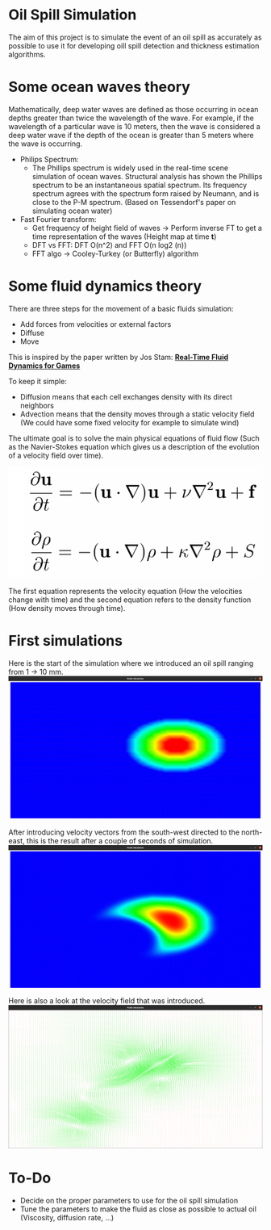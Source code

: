 # Oil Spill Simulation
The aim of this project is to simulate the event of an oil spill as accurately as possible to use it for developing oill spill detection and thickness estimation algorithms.

# Some ocean waves theory
Mathematically, deep water waves are defined as those occurring in ocean depths greater than twice the wavelength of the wave. For example, if the wavelength of a particular wave is 10 meters, then the wave is considered a deep water wave if the depth of the ocean is greater than 5 meters where the wave is occurring.

- Philips Spectrum:
    - The Phillips spectrum is widely used in the real-time scene simulation of ocean waves. Structural analysis has shown the Phillips spectrum to be an instantaneous spatial spectrum. Its frequency spectrum agrees with the spectrum form raised by Neumann, and is close to the P-M spectrum. (Based on Tessendorf's paper on simulating ocean water)
- Fast Fourier transform:
    - Get frequency of height field of waves → Perform inverse FT to get a time representation of the waves (Height map at time **t**)
    - DFT vs FFT: DFT O(n^2) and FFT O(n log2 (n))
    - FFT algo → Cooley-Turkey (or Butterfly) algorithm

# Some fluid dynamics theory

There are three steps for the movement of a basic fluids simulation:
* Add forces from velocities or external factors
* Diffuse
* Move

This is inspired by the paper written by Jos Stam: [**Real-Time Fluid Dynamics for Games**](https://damassets.autodesk.net/content/dam/autodesk/research/publications-assets/pdf/realtime-fluid-dynamics-for.pdf)

To keep it simple:
* Diffusion means that each cell exchanges density with its direct neighbors
* Advection means that the density moves through a static velocity field (We could have some fixed velocity for example to simulate wind)

The ultimate goal is to solve the main physical equations of fluid flow (Such as the Navier-Stokes equation which gives us 
a description of the evolution of a velocity field over time).

![NavierStokes](assets/Navier-Stokes_Equations.png)

The first equation represents the velocity equation (How the velocities change with time) and the second equation refers to 
the density function (How density moves through time).

# First simulations

Here is the start of the simulation where we introduced an oil spill ranging from 1 -> 10 mm.
![t0](assets/first_simulation_t0.png)

After introducing velocity vectors from the south-west directed to the north-east, this is the result after a couple of seconds of simulation.
![tT](assets/first_simulation_t+T.png)

Here is also a look at the velocity field that was introduced.
![velocity](assets/first_simulation_velocity_field.png)

# To-Do

* Decide on the proper parameters to use for the oil spill simulation
* Tune the parameters to make the fluid as close as possible to actual oil (Viscosity, diffusion rate, ...)